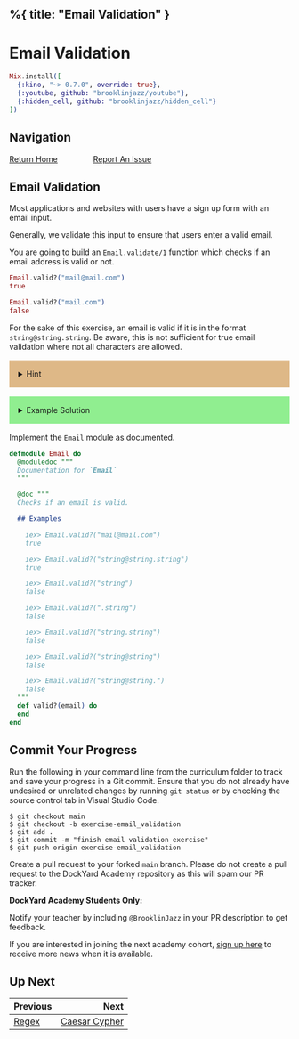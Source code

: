 %{
  title: "Email Validation"
}
---
# Email Validation

```elixir
Mix.install([
  {:kino, "~> 0.7.0", override: true},
  {:youtube, github: "brooklinjazz/youtube"},
  {:hidden_cell, github: "brooklinjazz/hidden_cell"}
])
```

## Navigation

[Return Home](../start.livemd)<span style="padding: 0 30px"></span>
[Report An Issue](https://github.com/DockYard-Academy/beta_curriculum/issues/new?assignees=&labels=&template=issue.md&title=)

## Email Validation

Most applications and websites with users have a sign up form with an email input.

Generally, we validate this input to ensure that users enter a valid email.

You are going to build an `Email.validate/1` function which checks if an email address is valid or not.

<!-- livebook:{"force_markdown":true} -->

```elixir
Email.valid?("mail@mail.com")
true

Email.valid?("mail.com")
false
```

For the sake of this exercise, an email is valid if it is in the format `string@string.string`. Be aware, this is not sufficient for true email validation where not all characters are allowed.

<details style="background-color: burlywood; padding: 1rem; margin: 1rem 0;">
<summary>Hint</summary>

Consider using [Regex.match/2](https://hexdocs.pm/elixir/Regex.html#match/2).

</details>

<details style="background-color: lightgreen; padding: 1rem; margin: 1rem 0;">
<summary>Example Solution</summary>

```elixir
defmodule Email do
  def valid?(email) do
    Regex.match?(~r/\w+\@\w+\.\w+/, email)
  end
end
```

</details>

Implement the `Email` module as documented.

```elixir
defmodule Email do
  @moduledoc """
  Documentation for `Email`
  """

  @doc """
  Checks if an email is valid.

  ## Examples

    iex> Email.valid?("mail@mail.com")
    true

    iex> Email.valid?("string@string.string")
    true

    iex> Email.valid?("string")
    false

    iex> Email.valid?(".string")
    false

    iex> Email.valid?("string.string")
    false

    iex> Email.valid?("string@string")
    false

    iex> Email.valid?("string@string.")
    false
  """
  def valid?(email) do
  end
end
```

## Commit Your Progress

Run the following in your command line from the curriculum folder to track and save your progress in a Git commit.
Ensure that you do not already have undesired or unrelated changes by running `git status` or by checking the source control tab in Visual Studio Code.

```
$ git checkout main
$ git checkout -b exercise-email_validation
$ git add .
$ git commit -m "finish email validation exercise"
$ git push origin exercise-email_validation
```

Create a pull request to your forked `main` branch. Please do not create a pull request to the DockYard Academy repository as this will spam our PR tracker.

**DockYard Academy Students Only:**

Notify your teacher by including `@BrooklinJazz` in your PR description to get feedback.

If you are interested in joining the next academy cohort, [sign up here](https://academy.dockyard.com/) to receive more news when it is available.

## Up Next

| Previous                         | Next                                               |
| -------------------------------- | -------------------------------------------------: |
| [Regex](../reading/regex.livemd) | [Caesar Cypher](../exercises/caesar_cypher.livemd) |

